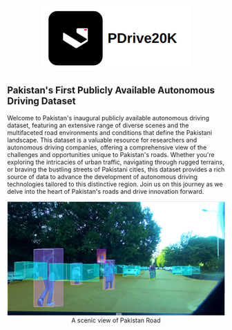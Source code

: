 <div align="center">
  <img src="https://github.com/visionrd-ai/PDrive20K/blob/main/gitdata/Screenshot%20from%202023-10-05%2016-37-09.png?raw=true" alt="PDrive Logo">
</div>

## Pakistan's First Publicly Available Autonomous Driving Dataset
Welcome to Pakistan's inaugural publicly available autonomous driving dataset, featuring an extensive range of diverse scenes and the multifaceted road environments and conditions that define the Pakistani landscape. This dataset is a valuable resource for researchers and autonomous driving companies, offering a comprehensive view of the challenges and opportunities unique to Pakistan's roads. Whether you're exploring the intricacies of urban traffic, navigating through rugged terrains, or braving the bustling streets of Pakistani cities, this dataset provides a rich source of data to advance the development of autonomous driving technologies tailored to this distinctive region. Join us on this journey as we delve into the heart of Pakistan's roads and drive innovation forward.

<div align="center">
  <img src="https://github.com/visionrd-ai/PDrive20K/blob/main/gitdata/Screenshot%20from%202023-10-05%2013-12-24.png?raw=true" alt="test1">
</div>
<figcaption align="center">A scenic view of Pakistan Road</figcaption>
